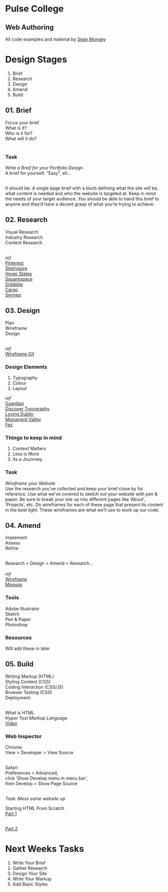 # Pulse College
## Web Authoring

All code examples and material by [Seán Mongey](http://bypost.io/)


# Design Stages
01. Brief<br>
02. Research
03. Design
04. Amend
05. Build



## 01. Brief
Focus your brief<br>
What is it?<br>
Who is it for?<br>
What will it do?<br><br>

### Task
*Write a Brief for your Portfolio Design.*<br>
A brief for yourself. “Easy”, eh…<br><br>

It should be:
A single page brief with a blurb defining what the site will be, what content is needed and who the website is targeted at. Keep in mind the needs of your target audience. You should be able to hand this brief to anyone and they’d have a decent grasp of what you’re trying to achieve.


## 02. Research
Visual Research<br>
Industry Research<br>
Content Research<br><br>

*ref*<br>
[Pinterest](http://pinterest.com)<br>
[SiteInspire](http://www.siteinspire.com)<br>
[Hover States](http://hoverstat.es)<br>
[Squarespace](http://squarespace.com)<br>
[Dribbble](http://dribbble.com)<br>
[Cargo](http://cargocollective.com)<br>
[Sennep](http://sennep.com)


## 03. Design
Plan<br>
Wireframe<br>
Design<br><br>

*ref*<br>
[Wireframe Gif](https://d13yacurqjgara.cloudfront.net/users/62691/screenshots/1017934/wireframes.gif)<br>

### Design Elements
1. Typography
2. Colour
3. Layout

*ref*<br>
[Guardian](http://theguardian.com)<br>
[Discover Typography](http://discover.typography.com)<br>
[Loving Dublin](http://lovindublin.com)<br>
[Monument Valley](http://monumentvalleygame.com)<br>
[Fez](http://fezgame.com)

### Things to keep in mind
1. Context Matters
2. Less is More
3. Its a Jounrney

### Task
*Wireframe your Website*<br>
Use the research you’ve collected and keep your brief close by for reference. Use what we’ve covered to sketch out your website with pen & paper. Be sure to break your site up into different pages like ‘About’, ‘Projects’, etc. Do wireframes for each of these page that present its content in the best light. These wireframes are what we’ll use to work up our code.

## 04. Amend
Implement<br>
Assess<br>
Refine <br><br>

Research > Design > Amend > Research...
<br><br>
*ref*<br>
[Wireframe](http://wireframe.cc)<br>
[Moqups](http://moqups.com)


### Tools
Adobe Illustrator<br>
Sketch<br>
Pen & Paper<br>
Photoshop

### Resources
Will add these in later

## 05. Build
Writing Markup (HTML)<br>
Styling Content (CSS)<br>
Coding Interaction (CSS/JS)<br>
Browser Testing (CSS)<br>
Deployment<br><br>

What is HTML<br>
*Hyper Text Markup Language*<br>
[Video](http://www.dontfeartheinternet.com/html/html)

### Web Inspector
Chrome:<br>
View > Developer > View Source<br><br>

Safari:<br>
Preferences > Advanced,  <br>
click ‘Show Develop menu in menu bar’,<br>
then Develop > Show Page Source<br><br>

*Task: Mess some website up*<br>

Starting HTML From Scratch<br>
[Part 1](http://www.dontfeartheinternet.com/html/don%E2%80%99t-fear-starting-from-scratch)<br><br>

[Part 2](http://www.dontfeartheinternet.com/html/don%E2%80%99t-fear-starting-from-scratch)


# Next Weeks Tasks
01. Write Your Brief
02. Gather Research
03. Design Your Site
04. Write Your Markup
05. Add Basic Styles 






